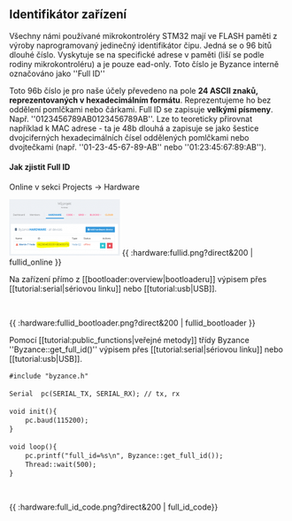 ## Identifikátor zařízení 


Všechny námi používané mikrokontroléry STM32 mají ve FLASH paměti z výroby naprogramovaný jedinečný identifikátor čipu. Jedná se o 96 bitů dlouhé číslo. Vyskytuje se na specifické adrese v paměti (liší se podle rodiny mikrokontroléru) a je pouze ead-only. Toto číslo je Byzance interně označováno jako ''Full ID''

Toto 96b číslo je pro naše účely převedeno na pole **24 ASCII znaků, reprezentovaných v hexadecimálním formátu**. Reprezentujeme ho bez oddělení pomlčkami nebo čárkami. Full ID se zapisuje **velkými písmeny**. Např. ''0123456789AB0123456789AB''. Lze to teoreticky přirovnat například k MAC adrese - ta je 48b dlouhá a zapisuje se jako šestice dvojciferných hexadecimálních čísel oddělených pomlčkami nebo dvojtečkami (např. ''01-23-45-67-89-AB'' nebo ''01:23:45:67:89:AB'').

#### Jak zjistit Full ID 

Online v sekci Projects -> Hardware

![fullid](/images/hardware/fullid.png)
{{ :hardware:fullid.png?direct&200 | fullid_online }}

Na zařízení přímo z [[bootloader:overview|bootloaderu]] výpisem přes [[tutorial:serial|sériovou linku]] nebo [[tutorial:usb|USB]].

![]()

{{ :hardware:fullid_bootloader.png?direct&200 | fullid_bootloader }}

Pomocí [[tutorial:public_functions|veřejné metody]] třídy Byzance ''Byzance::get_full_id()'' výpisem přes [[tutorial:serial|sériovou linku]] nebo [[tutorial:usb|USB]].

```
#include "byzance.h"

Serial	pc(SERIAL_TX, SERIAL_RX); // tx, rx

void init(){
    pc.baud(115200);
}

void loop(){
    pc.printf("full_id=%s\n", Byzance::get_full_id());
    Thread::wait(500);
}
```
![]()

{{ :hardware:full_id_code.png?direct&200 | full_id_code}}


